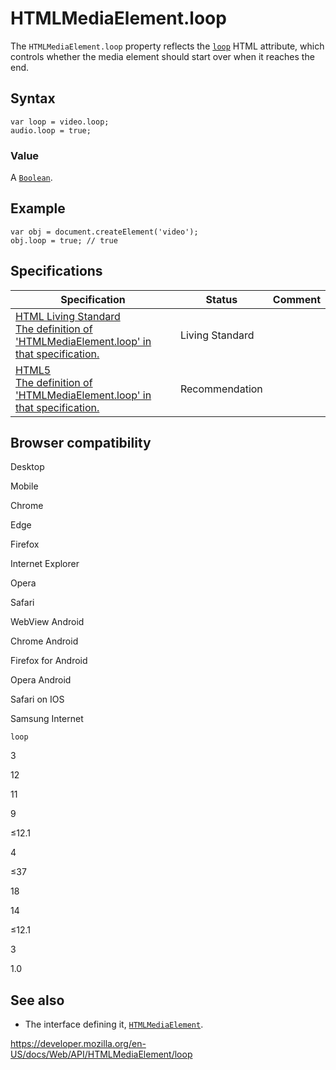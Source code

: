 HTMLMediaElement.loop
=====================

The `HTMLMediaElement.loop` property reflects the [`loop`](https://developer.mozilla.org/en-US/docs/Web/HTML/Element/video#attr-loop) HTML attribute, which controls whether the media element should start over when it reaches the end.

Syntax
------

    var loop = video.loop;
    audio.loop = true;

### Value

A [`Boolean`](https://developer.mozilla.org/en-US/docs/Web/JavaScript/Reference/Global_Objects/Boolean).

Example
-------

    var obj = document.createElement('video');
    obj.loop = true; // true

Specifications
--------------

<table><thead><tr class="header"><th>Specification</th><th>Status</th><th>Comment</th></tr></thead><tbody><tr class="odd"><td><a href="https://html.spec.whatwg.org/multipage/#dom-media-loop">HTML Living Standard<br />
<span class="small">The definition of 'HTMLMediaElement.loop' in that specification.</span></a></td><td><span class="spec-living">Living Standard</span></td><td></td></tr><tr class="even"><td><a href="https://www.w3.org/TR/html52/embedded-content-0.html#htmlmediaelement">HTML5<br />
<span class="small">The definition of 'HTMLMediaElement.loop' in that specification.</span></a></td><td><span class="spec-rec">Recommendation</span></td><td></td></tr></tbody></table>

Browser compatibility
---------------------

Desktop

Mobile

Chrome

Edge

Firefox

Internet Explorer

Opera

Safari

WebView Android

Chrome Android

Firefox for Android

Opera Android

Safari on IOS

Samsung Internet

`loop`

3

12

11

9

≤12.1

4

≤37

18

14

≤12.1

3

1.0

See also
--------

-   The interface defining it, [`HTMLMediaElement`](../htmlmediaelement).

<a href="https://developer.mozilla.org/en-US/docs/Web/API/HTMLMediaElement/loop" class="_attribution-link">https://developer.mozilla.org/en-US/docs/Web/API/HTMLMediaElement/loop</a>
